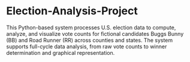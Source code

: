 # Election-Analysis-Project
This Python-based system processes U.S. election data to compute, analyze, and visualize vote counts for fictional candidates Buggs Bunny (BB) and Road Runner (RR) across counties and states. The system supports full-cycle data analysis, from raw vote counts to winner determination and graphical representation.
